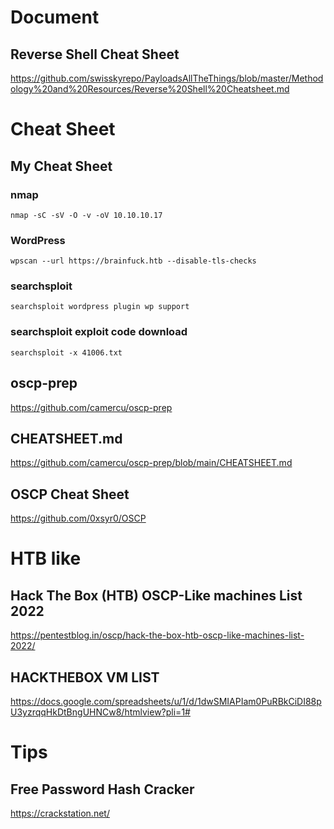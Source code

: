 # Document

## Reverse Shell Cheat Sheet
https://github.com/swisskyrepo/PayloadsAllTheThings/blob/master/Methodology%20and%20Resources/Reverse%20Shell%20Cheatsheet.md


# Cheat Sheet

## My Cheat Sheet

### nmap
```
nmap -sC -sV -O -v -oV 10.10.10.17
```

### WordPress
```
wpscan --url https://brainfuck.htb --disable-tls-checks
```

### searchsploit
```
searchsploit wordpress plugin wp support
```

### searchsploit exploit code download

```
searchsploit -x 41006.txt
```

## oscp-prep 
https://github.com/camercu/oscp-prep

## CHEATSHEET.md
https://github.com/camercu/oscp-prep/blob/main/CHEATSHEET.md

## OSCP Cheat Sheet
https://github.com/0xsyr0/OSCP


# HTB like

## Hack The Box (HTB) OSCP-Like machines List 2022
https://pentestblog.in/oscp/hack-the-box-htb-oscp-like-machines-list-2022/

## HACKTHEBOX VM LIST
https://docs.google.com/spreadsheets/u/1/d/1dwSMIAPIam0PuRBkCiDI88pU3yzrqqHkDtBngUHNCw8/htmlview?pli=1#

# Tips

## Free Password Hash Cracker
https://crackstation.net/
